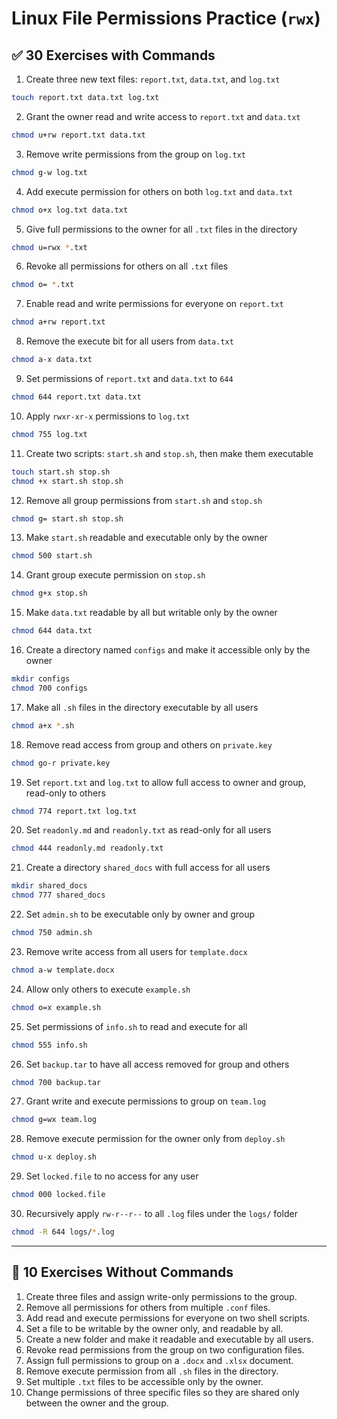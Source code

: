 # Linux File Permissions Practice (`rwx`)

## ✅ 30 Exercises with Commands

1. Create three new text files: `report.txt`, `data.txt`, and `log.txt`
```bash
touch report.txt data.txt log.txt
```

2. Grant the owner read and write access to `report.txt` and `data.txt`
```bash
chmod u+rw report.txt data.txt
```

3. Remove write permissions from the group on `log.txt`
```bash
chmod g-w log.txt
```

4. Add execute permission for others on both `log.txt` and `data.txt`
```bash
chmod o+x log.txt data.txt
```

5. Give full permissions to the owner for all `.txt` files in the directory
```bash
chmod u=rwx *.txt
```

6. Revoke all permissions for others on all `.txt` files
```bash
chmod o= *.txt
```

7. Enable read and write permissions for everyone on `report.txt`
```bash
chmod a+rw report.txt
```

8. Remove the execute bit for all users from `data.txt`
```bash
chmod a-x data.txt
```

9. Set permissions of `report.txt` and `data.txt` to `644`
```bash
chmod 644 report.txt data.txt
```

10. Apply `rwxr-xr-x` permissions to `log.txt`
```bash
chmod 755 log.txt
```

11. Create two scripts: `start.sh` and `stop.sh`, then make them executable
```bash
touch start.sh stop.sh
chmod +x start.sh stop.sh
```

12. Remove all group permissions from `start.sh` and `stop.sh`
```bash
chmod g= start.sh stop.sh
```

13. Make `start.sh` readable and executable only by the owner
```bash
chmod 500 start.sh
```

14. Grant group execute permission on `stop.sh`
```bash
chmod g+x stop.sh
```

15. Make `data.txt` readable by all but writable only by the owner
```bash
chmod 644 data.txt
```

16. Create a directory named `configs` and make it accessible only by the owner
```bash
mkdir configs
chmod 700 configs
```

17. Make all `.sh` files in the directory executable by all users
```bash
chmod a+x *.sh
```

18. Remove read access from group and others on `private.key`
```bash
chmod go-r private.key
```

19. Set `report.txt` and `log.txt` to allow full access to owner and group, read-only to others
```bash
chmod 774 report.txt log.txt
```

20. Set `readonly.md` and `readonly.txt` as read-only for all users
```bash
chmod 444 readonly.md readonly.txt
```

21. Create a directory `shared_docs` with full access for all users
```bash
mkdir shared_docs
chmod 777 shared_docs
```

22. Set `admin.sh` to be executable only by owner and group
```bash
chmod 750 admin.sh
```

23. Remove write access from all users for `template.docx`
```bash
chmod a-w template.docx
```

24. Allow only others to execute `example.sh`
```bash
chmod o=x example.sh
```

25. Set permissions of `info.sh` to read and execute for all
```bash
chmod 555 info.sh
```

26. Set `backup.tar` to have all access removed for group and others
```bash
chmod 700 backup.tar
```

27. Grant write and execute permissions to group on `team.log`
```bash
chmod g=wx team.log
```

28. Remove execute permission for the owner only from `deploy.sh`
```bash
chmod u-x deploy.sh
```

29. Set `locked.file` to no access for any user
```bash
chmod 000 locked.file
```

30. Recursively apply `rw-r--r--` to all `.log` files under the `logs/` folder
```bash
chmod -R 644 logs/*.log
```

---

## 🔹 10 Exercises Without Commands

1. Create three files and assign write-only permissions to the group.
2. Remove all permissions for others from multiple `.conf` files.
3. Add read and execute permissions for everyone on two shell scripts.
4. Set a file to be writable by the owner only, and readable by all.
5. Create a new folder and make it readable and executable by all users.
6. Revoke read permissions from the group on two configuration files.
7. Assign full permissions to group on a `.docx` and `.xlsx` document.
8. Remove execute permission from all `.sh` files in the directory.
9. Set multiple `.txt` files to be accessible only by the owner.
10. Change permissions of three specific files so they are shared only between the owner and the group.
